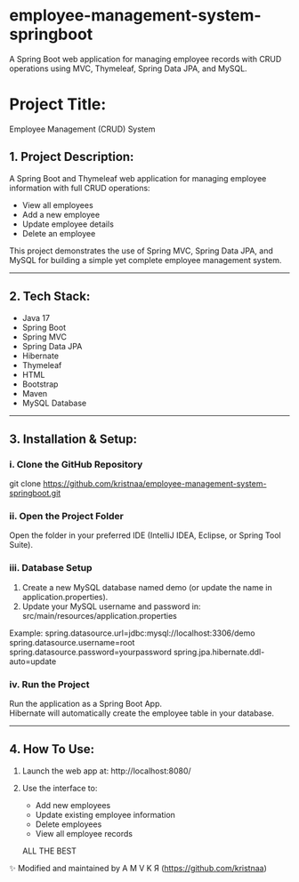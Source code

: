 # employee-management-system-springboot
A Spring Boot web application for managing employee records with CRUD operations using MVC, Thymeleaf, Spring Data JPA, and MySQL.


# Project Title:

Employee Management (CRUD) System

## 1. Project Description:

A Spring Boot and Thymeleaf web application for managing employee information with full CRUD operations:

- View all employees
- Add a new employee
- Update employee details
- Delete an employee

This project demonstrates the use of Spring MVC, Spring Data JPA, and MySQL for building a simple yet complete employee management system.

---

## 2. Tech Stack:

- Java 17
- Spring Boot
- Spring MVC
- Spring Data JPA
- Hibernate
- Thymeleaf
- HTML
- Bootstrap
- Maven
- MySQL Database

---

## 3. Installation & Setup:

### i. Clone the GitHub Repository

git clone https://github.com/kristnaa/employee-management-system-springboot.git

### ii. Open the Project Folder

Open the folder in your preferred IDE (IntelliJ IDEA, Eclipse, or Spring Tool Suite).

### iii. Database Setup

1. Create a new MySQL database named demo (or update the name in application.properties).  
2. Update your MySQL username and password in:
   src/main/resources/application.properties

Example:
spring.datasource.url=jdbc:mysql://localhost:3306/demo
spring.datasource.username=root
spring.datasource.password=yourpassword
spring.jpa.hibernate.ddl-auto=update

### iv. Run the Project

Run the application as a Spring Boot App.  
Hibernate will automatically create the employee table in your database.

---

## 4. How To Use:

1. Launch the web app at:
   http://localhost:8080/

2. Use the interface to:
   - Add new employees
   - Update existing employee information
   - Delete employees
   - View all employee records

 
    ALL THE BEST

✨ Modified and maintained by A M V K Я (https://github.com/kristnaa)

